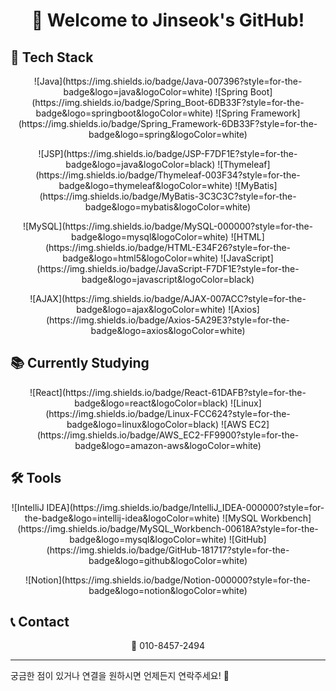 <h1 align="center">👋 Welcome to Jinseok's GitHub!</h1>

## 🚀 Tech Stack

<p align="center">
  ![Java](https://img.shields.io/badge/Java-007396?style=for-the-badge&logo=java&logoColor=white)
  ![Spring Boot](https://img.shields.io/badge/Spring_Boot-6DB33F?style=for-the-badge&logo=springboot&logoColor=white)
  ![Spring Framework](https://img.shields.io/badge/Spring_Framework-6DB33F?style=for-the-badge&logo=spring&logoColor=white)
</p>
<p align="center">
  ![JSP](https://img.shields.io/badge/JSP-F7DF1E?style=for-the-badge&logo=java&logoColor=black)
  ![Thymeleaf](https://img.shields.io/badge/Thymeleaf-003F34?style=for-the-badge&logo=thymeleaf&logoColor=white)
  ![MyBatis](https://img.shields.io/badge/MyBatis-3C3C3C?style=for-the-badge&logo=mybatis&logoColor=white)
</p>
<p align="center">
  ![MySQL](https://img.shields.io/badge/MySQL-000000?style=for-the-badge&logo=mysql&logoColor=white)
  ![HTML](https://img.shields.io/badge/HTML-E34F26?style=for-the-badge&logo=html5&logoColor=white)
  ![JavaScript](https://img.shields.io/badge/JavaScript-F7DF1E?style=for-the-badge&logo=javascript&logoColor=black)
</p>
<p align="center">
  ![AJAX](https://img.shields.io/badge/AJAX-007ACC?style=for-the-badge&logo=ajax&logoColor=white)
  ![Axios](https://img.shields.io/badge/Axios-5A29E3?style=for-the-badge&logo=axios&logoColor=white)
</p>

## 📚 Currently Studying

<p align="center">
  ![React](https://img.shields.io/badge/React-61DAFB?style=for-the-badge&logo=react&logoColor=black)
  ![Linux](https://img.shields.io/badge/Linux-FCC624?style=for-the-badge&logo=linux&logoColor=black)
  ![AWS EC2](https://img.shields.io/badge/AWS_EC2-FF9900?style=for-the-badge&logo=amazon-aws&logoColor=white)
</p>

## 🛠️ Tools

<p align="center">
  ![IntelliJ IDEA](https://img.shields.io/badge/IntelliJ_IDEA-000000?style=for-the-badge&logo=intellij-idea&logoColor=white)
  ![MySQL Workbench](https://img.shields.io/badge/MySQL_Workbench-00618A?style=for-the-badge&logo=mysql&logoColor=white)
  ![GitHub](https://img.shields.io/badge/GitHub-181717?style=for-the-badge&logo=github&logoColor=white)
</p>
<p align="center">
  ![Notion](https://img.shields.io/badge/Notion-000000?style=for-the-badge&logo=notion&logoColor=white)
</p>

## 📞 Contact

<p align="center">
  📱 010-8457-2494
</p>

---

궁금한 점이 있거나 연결을 원하시면 언제든지 연락주세요! 🌟

